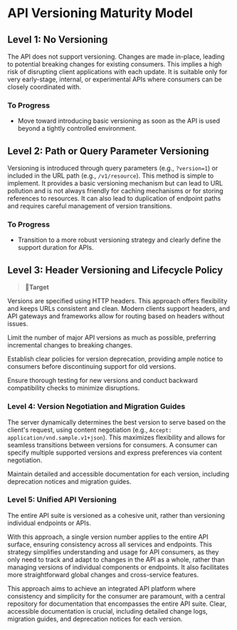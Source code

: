 # API Versioning Maturity Model

## Level 1: No Versioning

The API does not support versioning. Changes are made in-place, leading to potential breaking changes for existing consumers. This implies a high risk of disrupting client applications with each update. It is suitable only for very early-stage, internal, or experimental APIs where consumers can be closely coordinated with.

### To Progress

- Move toward introducing basic versioning as soon as the API is used beyond a tightly controlled environment.

## Level 2: Path or Query Parameter Versioning

Versioning is introduced through query parameters (e.g., `?version=1`) or included in the URL path (e.g., `/v1/resource`). This method is simple to implement. It provides a basic versioning mechanism but can lead to URL pollution and is not always friendly for caching mechanisms or for storing references to resources. It can also lead to duplication of endpoint paths and requires careful management of version transitions.

### To Progress

- Transition to a more robust versioning strategy and clearly define the support duration for APIs.

## Level 3: Header Versioning and Lifecycle Policy

> **🎯Target**

Versions are specified using HTTP headers. This approach offers flexibility and keeps URLs consistent and clean. Modern clients support headers, and API gateways and frameworks allow for routing based on headers without issues.

Limit the number of major API versions as much as possible, preferring incremental changes to breaking changes.

Establish clear policies for version deprecation, providing ample notice to consumers before discontinuing support for old versions.

Ensure thorough testing for new versions and conduct backward compatibility checks to minimize disruptions.

### Level 4: Version Negotiation and Migration Guides

The server dynamically determines the best version to serve based on the client's request, using content negotiation (e.g., `Accept: application/vnd.sample.v1+json`). This maximizes flexibility and allows for seamless transitions between versions for consumers. A consumer can specify multiple supported versions and express preferences via content negotiation.

Maintain detailed and accessible documentation for each version, including deprecation notices and migration guides.

### Level 5: Unified API Versioning

The entire API suite is versioned as a cohesive unit, rather than versioning individual endpoints or APIs.

With this approach, a single version number applies to the entire API surface, ensuring consistency across all services and endpoints. This strategy simplifies understanding and usage for API consumers, as they only need to track and adapt to changes in the API as a whole, rather than managing versions of individual components or endpoints. It also facilitates more straightforward global changes and cross-service features.

This approach aims to achieve an integrated API platform where consistency and simplicity for the consumer are paramount, with a central repository for documentation that encompasses the entire API suite. Clear, accessible documentation is crucial, including detailed change logs, migration guides, and deprecation notices for each version.
